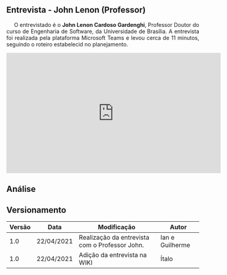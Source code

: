 ## Entrevista - John Lenon (Professor)

<p style="text-indent: 20px; text-align: justify">
O entrevistado é o <b>John Lenon Cardoso Gardenghi</b>, Professor Doutor do curso de Engenharia de Software, da Universidade de Brasília. A entrevista foi realizada pela plataforma Microsoft Teams e levou cerca de 11 minutos, seguindo o roteiro estabelecid no planejamento.
</p>


<div align="center">
    <iframe width="560" height="315" src="https://www.youtube.com/embed/ly3vQ_zFg68" title="YouTube video player" frameborder="0" allow="accelerometer; autoplay; clipboard-write; encrypted-media; gyroscope; picture-in-picture" allowfullscreen></iframe>
</div>

## Análise 

## Versionamento

| Versão | Data | Modificação | Autor |
|--|--|--|--|
| 1.0 | 22/04/2021 | Realização da entrevista com o Professor John. | Ian e Guilherme |
| 1.0 | 22/04/2021 | Adição da entrevista na WIKI | Ítalo |